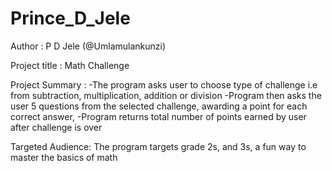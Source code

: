 # Prince_D_Jele
Author          : P D Jele  (@Umlamulankunzi)

Project title   : Math Challenge

Project Summary : -The program asks user to choose type of challenge i.e from
                  subtraction, multiplication, addition or division
                  -Program then asks the user 5 questions from the selected
                  challenge, awarding a point for each correct answer,
                  -Program returns total number of points earned by user after
                  challenge is over
                  
Targeted Audience: The program targets grade 2s, and 3s, a fun way to master the
                   basics of math

